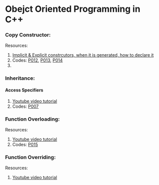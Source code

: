 # Obejct Oriented Programming in C++

### Copy Constructor:
Resources: 
1. [Implicit & Explicit constrcutors, when it is generated, how to declare it](https://www.geeksforgeeks.org/copy-constructor-in-cpp/)
2. Codes: [P012](https://github.com/paritabrahmbhatt/Cpp_OOP/blob/main/P012_copy_const.cpp), [P013](https://github.com/paritabrahmbhatt/Cpp_OOP/blob/main/P013_copy_const_implicit.cpp), [P014](https://github.com/paritabrahmbhatt/Cpp_OOP/blob/main/P014_copy_const_explicit.cpp)
3. 

### Inheritance:

#### Access Specifiers
1. [Youtube video tutorial](https://www.youtube.com/watch?v=1KVQVXphqJU)
2. Codes: [P007](https://github.com/paritabrahmbhatt/Cpp_OOP/blob/main/P007_Inheritance_acceessspec.cpp)

### Function Overloading:
Resources:
1. [Youtube video tutorial](https://www.youtube.com/watch?v=dh0mKAPFzlQ)
2. Codes: [P015](https://github.com/paritabrahmbhatt/Cpp_OOP/blob/main/P015_function_overloading.cpp)

### Function Overriding:
Resources:
1. [Youtube video tutorial](https://www.youtube.com/watch?v=Zd_4xa071nc)
